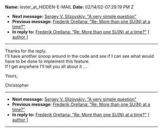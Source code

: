 **Name:** lester_at_HIDDEN-E-MAIL
**Date:** 02/14/02-07:29:19 PM Z

  - **Next message:** [Sergey V. Slizovskiy: "A very simple
    question"](0071.html)
  - **Previous message:** [Frederik Orellana: "Re: More than one SU(N)
    at a time?"](0069.html)
  - **In reply to:** [Frederik Orellana: "Re: More than one SU(N) at a
    time?"](0069.html)
    [[ author ]](author.html#70)

-----

Thanks for the reply.  
I'll have another snoop around in the code and see if I can see what
would have to be done to implement this feature.  
If I get anywhere I'll tell you all about it ...  

Yours,  

Christopher  

-----

  - **Next message:** [Sergey V. Slizovskiy: "A very simple
    question"](0071.html)
  - **Previous message:** [Frederik Orellana: "Re: More than one SU(N)
    at a time?"](0069.html)
  - **In reply to:** [Frederik Orellana: "Re: More than one SU(N) at a
    time?"](0069.html)
    [[ author ]](author.html#70)

-----

